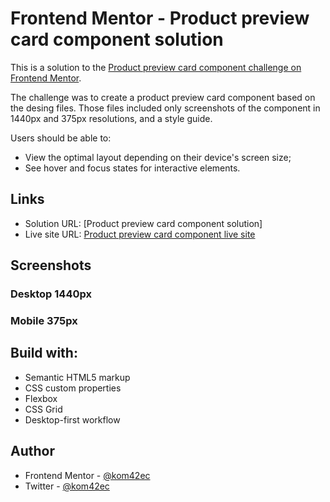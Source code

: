 # Frontend Mentor - Product preview card component solution

This is a solution to the [Product preview card component challenge on Frontend Mentor](https://www.frontendmentor.io/challenges/product-preview-card-component-GO7UmttRfa).

The challenge was to create a product preview card component based on the desing files. Those files included only screenshots of the component in 1440px and 375px resolutions, and a style guide.

Users should be able to:

- View the optimal layout depending on their device's screen size;
- See hover and focus states for interactive elements.

## Links

- Solution URL: [Product preview card component solution]
- Live site URL: [Product preview card component live site](https://kom42ec.github.io/product-preview-card/)

## Screenshots

### Desktop 1440px

### Mobile 375px

## Build with:

- Semantic HTML5 markup
- CSS custom properties
- Flexbox
- CSS Grid
- Desktop-first workflow

## Author

- Frontend Mentor - [@kom42ec](https://www.frontendmentor.io/profile/kom42ec)
- Twitter - [@kom42ec](https://twitter.com/kom42ec)
